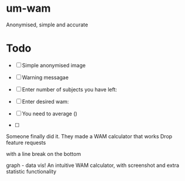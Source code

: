 # um-wam
Anonymised, simple and accurate



# Todo
- [ ] Simple anonymised image 
- [ ] Warning messagae


- [ ] Enter number of subjects you have left: 
- [ ] Enter desired wam: 
- [ ] You need to average ()
- [ ] 


Someone finally did it. They made a WAM calculator that works
Drop feature requests

with a line break on the bottom

graph - data vis!
An intuitive WAM calculator, with screenshot and extra statistic functionality